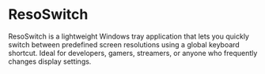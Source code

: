 # ResoSwitch
ResoSwitch is a lightweight Windows tray application that lets you quickly switch between predefined screen resolutions using a global keyboard shortcut. Ideal for developers, gamers, streamers, or anyone who frequently changes display settings.
